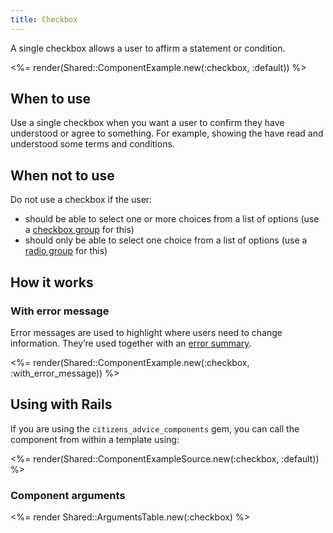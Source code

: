 ```yaml
---
title: Checkbox
---
```


A single checkbox allows a user to affirm a statement or condition.

<%= render(Shared::ComponentExample.new(:checkbox, :default)) %>

## When to use

Use a single checkbox when you want a user to confirm they have understood or agree to something. For example, showing the have read and understood some terms and conditions.

## When not to use

Do not use a checkbox if the user:

- should be able to select one or more choices from a list of options (use a [checkbox group](/components/checkbox-group) for this)
- should only be able to select one choice from a list of options (use a [radio group](/components/radio-group) for this)

## How it works

### With error message

Error messages are used to highlight where users need to change information. They’re used together with an [error summary](/components/error-summary).

<%= render(Shared::ComponentExample.new(:checkbox, :with_error_message)) %>

## Using with Rails

If you are using the `citizens_advice_components` gem, you can call the component from within a template using:

<%= render(Shared::ComponentExampleSource.new(:checkbox, :default)) %>

### Component arguments

<%= render Shared::ArgumentsTable.new(:checkbox) %>
